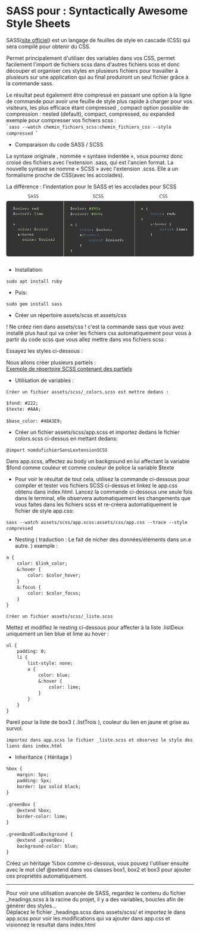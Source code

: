# SASS pour : Syntactically Awesome Style Sheets  

SASS([site officiel](http://sass-lang.com/guide)) est un langage de feuilles de style en cascade (CSS) qui sera compilé pour obtenir du CSS.  

Permet principalement d'utiliser des variables dans vos CSS, permet facilement l'import de fichiers scss dans d'autres fichiers scss et  donc découper et organiser ces styles en plusieurs fichiers pour travailler à plusieurs sur une application qui au final produiront un seul fichier grâce à la commande sass.

Le résultat peut également être compressé en passant une option à la ligne de commande pour avoir une feuille de style plus rapide à charger pour vos visiteurs, les plus efficace étant compressed , compact
option possible de compression : nested (default), compact, compressed, ou expanded  
 exemple pour compresser vos fichiers scss :  
̀```
sass --watch chemin_fichiers_scss:chemin_fichiers_css --style compressed
̀̀```

- Comparaison du code SASS / SCSS   

La syntaxe originale , nommée « syntaxe indentée », vous pourrez donc croisé des fichiers avec l'extension .sass, qui est l'ancien format. La nouvelle syntaxe se nomme « SCSS » avec l'extension .scss. Elle a un formalisme proche de CSS(avec les accolades).  

La différence : l'indentation pour le SASS et les accolades pour SCSS  
![Sass Vs Scss Vs CSS](sass-vs-scss.png)  

- Installation:
```
sudo apt install ruby
```

- Puis:  
```
sudo gem install sass
```

- Créer un répertoire assets/scss et assets/css  

! Ne créez rien dans assets/css ! c'est la commande sass que vous avez installé plus haut qui va créer les fichiers css automatiquement pour vous à partir du code scss que vous allez mettre dans vos fichiers scss :  

Essayez les styles ci-dessous :  

Nous allons créer plusieurs partiels :  
[Exemple de répertoire SCSS contenant des partiels](https://github.com/MyClientisRich/WPbaseTheme/tree/master/scss)  
- Utilisation de variables :
```
Créer un fichier assets/scss/_colors.scss est mettre dedans :  
```
```
$fond: #222;
$texte: #AAA;

$base_color: #48A3E9;
```
- Créer un fichier assets/scss/app.scss et importez dedans le fichier colors.scss ci-dessus en mettant dedans:  
```
@import nomdufichierSansLextensionSCSS
```
Dans app.scss, affectez au body un background en lui affectant la variable $fond comme couleur et comme couleur de police la variable $texte  

- Pour voir le résultat de tout cela, utilisez la commande ci-dessous pour compiler et tester vos fichiers SCSS ci-dessus et linkez le app.css obtenu dans index.html.
Lancez la commande ci-dessous une seule fois dans le terminal, elle observera automatiquement les changements que vous faites dans les fichiers scss et re-créera automatiquement le fichier de style app.css:
```
sass --watch assets/scss/app.scss:assets/css/app.css --trace --style compressed
```

- Nesting ( traduction : Le fait de nicher des données/éléments dans un.e autre.
 )
 exemple :
 ```
 a {
     color: $link_color;
     &:hover {
         color: $color_hover;
     }
     &:focus {
         color: $color_focus;
     }
}
```
```
Créer un fichier assets/scss/_liste.scss
```
Mettez et modifiez le nesting ci-dessous pour affecter à la liste .listDeux uniquement un lien blue et lime au hover :  
```
ul {  
    padding: 0;
    li {
        list-style: none;
        a {
            color: blue;
            &:hover {
                color: lime;
            }
        }
    }
}
```

Pareil pour la liste de box3 ( .listTrois ), couleur du lien en jaune et grise au survol.
```
importez dans app.scss le fichier _liste.scss et observez le style des liens dans index.html
```

- Inheritance ( Héritage )   
```
%box {
    margin: 5px;
    padding: 5px;
    border: 1px solid black;
}

.greenBox {
    @extend %box;
    border-color: lime;
}

.greenBoxBlueBackground {
    @extend .greenBox;
    background-color: blue;
}
```
Créez un héritage %box comme ci-dessous, vous pouvez l'utiliser ensuite avec le mot clef @extend dans vos classes box1, box2 et box3 pour ajouter ces propriétés automatiquement.

-----

Pour voir une utilisation avancée de SASS, regardez le contenu du fichier \_headings.scss à la racine du projet, il y a des variables, boucles afin de générer des styles...  
Déplacez le fichier \_headings.scss dans assets/scss/ et importez le dans app.scss pour voir les modifications qui va ajouter dans app.css et visionnez le resultat dans index.html
